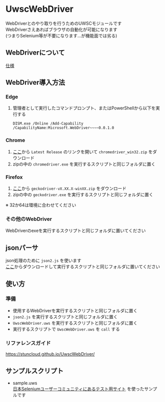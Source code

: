 UwscWebDriver
=============

WebDriverとのやり取りを行うためのUWSCモジュールです  
WebDriverさえあればブラウザの自動化が可能になります  
(つまりSelenium等が不要になります…が機能面では劣る)

WebDriverについて
-------------

[仕様](https://w3c.github.io/webdriver/)

WebDriver導入方法
-------------

### Edge

1. 管理者として実行したコマンドプロンプト、またはPowerShellから以下を実行する

    ```
    DISM.exe /Online /Add-Capability /CapabilityName:Microsoft.WebDriver~~~~0.0.1.0
    ```

### Chrome

1. [ここ](https://sites.google.com/a/chromium.org/chromedriver/downloads)から `Latest Release` のリンクを開いて `chromedriver_win32.zip` をダウンロード
2. zipの中の `chromedriver.exe` を実行するスクリプトと同じフォルダに置く

### Firefox

1. [ここ](https://github.com/mozilla/geckodriver/releases)から `geckodriver-vX.XX.X-winXX.zip` をダウンロード
2. zipの中の `geckodriver.exe` を実行するスクリプトと同じフォルダに置く

※ 32か64は環境に合わせてください

### その他のWebDriver

WebDriverのexeを実行するスクリプトと同じフォルダに置いてください

jsonパーサ
----------

json処理のために `json2.js` を使います  
[ここ](https://github.com/douglascrockford/JSON-js)からダウンロードして実行するスクリプトと同じフォルダに置いてください

使い方
------

### 準備

- 使用するWebDriverを実行するスクリプトと同じフォルダに置く
- `json2.js` を実行するスクリプトと同じフォルダに置く
- `UwscWebDriver.uws` を実行するスクリプトと同じフォルダに置く
- 実行するスクリプトで `UwscWebDriver.uws` を `call` する

### リファレンスガイド

https://stuncloud.github.io/UwscWebDriver/


サンプルスクリプト
------------------

- sample.uws  
    [日本Seleniumユーザーコミュニティにあるテスト用サイト](http://www.selenium.jp/test-site) を使ったサンプルです

